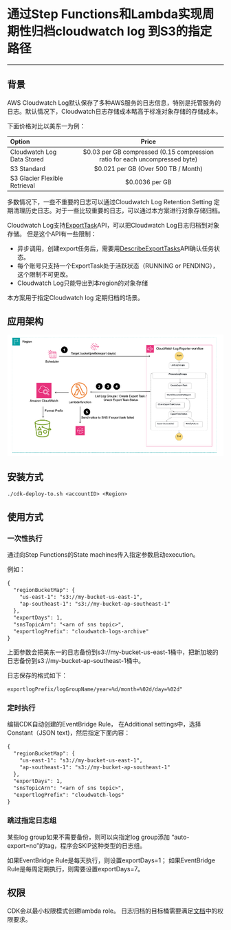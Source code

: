 # 通过Step Functions和Lambda实现周期性归档cloudwatch log 到S3的指定路径

---
## 背景
AWS Cloudwatch Log默认保存了多种AWS服务的日志信息，特别是托管服务的日志。默认情况下，Cloudwatch日志存储成本略高于标准对象存储的存储成本。

下面价格对比以美东一为例：


| Option                        |                                    Price                                    |
|:------------------------------|:---------------------------------------------------------------------------:|
| Cloudwatch Log Data Stored    | $0.03 per GB compressed (0.15 compression ratio for each uncompressed byte) |
| S3 Standard                   |                     $0.021 per GB (Over 500 TB / Month)                     |                              |                                                                             |
| S3 Glacier Flexible Retrieval |                               $0.0036 per GB                                |

多数情况下，一些不重要的日志可以通过Cloudwatch Log Retention Setting 定期清理历史日志。对于一些比较重要的日志，可以通过本方案进行对象存储归档。

Cloudwatch Log支持[ExportTask](https://docs.aws.amazon.com/AmazonCloudWatchLogs/latest/APIReference/API_CreateExportTask.html)API，可以把Cloudwatch Log日志归档到对象存储。 但是这个API有一些限制：

* 异步调用，创建export任务后，需要用[DescribeExportTasks](https://docs.aws.amazon.com/AmazonCloudWatchLogs/latest/APIReference/API_DescribeExportTasks.html)API确认任务状态。
* 每个账号只支持一个ExportTask处于活跃状态（RUNNING or PENDING），这个限制不可更改。
* Cloudwatch Log只能导出到本region的对象存储

本方案用于指定Cloudwatch log 定期归档的场景。

## 应用架构

![架构图](picture/step-functions-cw-log-exporter-architecture.png)

## 安装方式

```aws
./cdk-deploy-to.sh <accountID> <Region> 
```

## 使用方式

### 一次性执行
通过向Step Functions的State machines传入指定参数启动execution。

例如：

```aws
{
  "regionBucketMap": {
    "us-east-1": "s3://my-bucket-us-east-1",
    "ap-southeast-1": "s3://my-bucket-ap-southeast-1"
  },
  "exportDays": 1,
  "snsTopicArn": "<arn of sns topic>",
  "exportlogPrefix": "cloudwatch-logs-archive"
}
```

上面参数会把美东一的日志备份到s3://my-bucket-us-east-1桶中，把新加坡的日志备份到s3://my-bucket-ap-southeast-1桶中。

日志保存的格式如下：

```aws
exportlogPrefix/logGroupName/year=%d/month=%02d/day=%02d"
```

### 定时执行

编辑CDK自动创建的EventBridge Rule， 在Additional settings中，选择Constant（JSON text)，然后指定下面内容：

```aws
{
  "regionBucketMap": {
    "us-east-1": "s3://my-bucket-us-east-1",
    "ap-southeast-1": "s3://my-bucket-ap-southeast-1"
  },
  "exportDays": 1,
  "snsTopicArn": "<arn of sns topic>",
  "exportlogPrefix": "cloudwatch-logs"
}
```

### 跳过指定日志组
某些log group如果不需要备份，则可以向指定log group添加 “auto-export=no”的tag，程序会SKIP这种类型的日志组。

如果EventBridge Rule是每天执行，则设置exportDays=1； 如果EventBridge Rule是每周定期执行，则需要设置exportDays=7。

## 权限

CDK会以最小权限模式创建lambda role。 日志归档的目标桶需要满足[文档](https://docs.aws.amazon.com/AmazonCloudWatch/latest/logs/S3ExportTasksConsole.html)中的权限要求。

